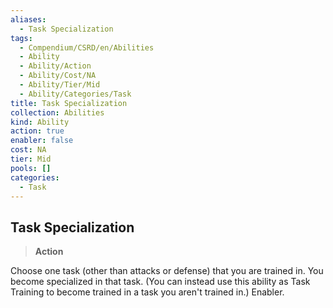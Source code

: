 ```yaml
---
aliases:
  - Task Specialization
tags:
  - Compendium/CSRD/en/Abilities
  - Ability
  - Ability/Action
  - Ability/Cost/NA
  - Ability/Tier/Mid
  - Ability/Categories/Task
title: Task Specialization
collection: Abilities
kind: Ability
action: true
enabler: false
cost: NA
tier: Mid
pools: []
categories:
  - Task
---
```

## Task Specialization    
>**Action**  
    
Choose one task (other than attacks or defense) that you are trained in. You become specialized in that task. (You can instead use this ability as Task Training to become trained in a task you aren't trained in.) Enabler.